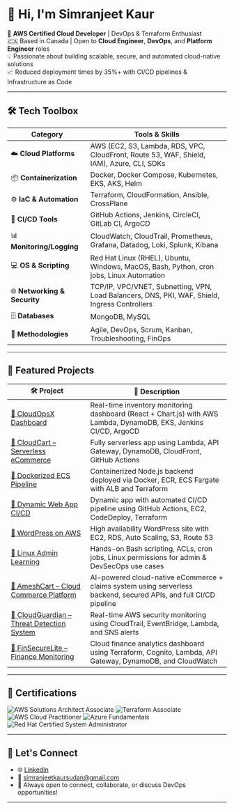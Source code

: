 # 👋 Hi, I'm Simranjeet Kaur

🚀 **AWS Certified Cloud Developer** | DevOps & Terraform Enthusiast  
🇨🇦 Based in Canada | Open to **Cloud Engineer**, **DevOps**, and **Platform Engineer** roles  
💡 Passionate about building scalable, secure, and automated cloud-native solutions  
📈 Reduced deployment times by 35%+ with CI/CD pipelines & Infrastructure as Code

---

## 🛠️ Tech Toolbox

| Category                     | Tools & Skills                                                                                  |
|------------------------------|-----------------------------------------------------------------------------------------------|
| ☁️ **Cloud Platforms**       | AWS (EC2, S3, Lambda, RDS, VPC, CloudFront, Route 53, WAF, Shield, IAM), Azure, CLI, SDKs      |
| 📦 **Containerization**      | Docker, Docker Compose, Kubernetes, EKS, AKS, Helm                                            |
| ⚙️ **IaC & Automation**      | Terraform, CloudFormation, Ansible, CrossPlane                                                |
| 🚀 **CI/CD Tools**           | GitHub Actions, Jenkins, CircleCI, GitLab CI, ArgoCD                                           |
| 📊 **Monitoring/Logging**    | CloudWatch, CloudTrail, Prometheus, Grafana, Datadog, Loki, Splunk, Kibana                    |
| 💻 **OS & Scripting**        | Red Hat Linux (RHEL), Ubuntu, Windows, MacOS, Bash, Python, cron jobs, Linux Automation       |
| 🌐 **Networking & Security** | TCP/IP, VPC/VNET, Subnetting, VPN, Load Balancers, DNS, PKI, WAF, Shield, Ingress Controllers |
| 🗄️ **Databases**            | MongoDB, MySQL                                                                                 |
| 🔁 **Methodologies**         | Agile, DevOps, Scrum, Kanban, Troubleshooting, FinOps                                          |

---

## 🚀 Featured Projects

| 🛠 Project                                                                                     | 💬 Description                                                                                                             |
|------------------------------------------------------------------------------------------------|----------------------------------------------------------------------------------------------------------------------------|
| [🔗 CloudOpsX Dashboard](https://github.com/Simran-Kaur1996/cloudopsx-dashboard)              | Real-time inventory monitoring dashboard (React + Chart.js) with AWS Lambda, DynamoDB, EKS, Jenkins CI/CD, ArgoCD         |
| [🔗 CloudCart – Serverless eCommerce](https://github.com/Simran-Kaur1996/cloud-cart)          | Fully serverless app using Lambda, API Gateway, DynamoDB, CloudFront, GitHub Actions                                      |
| [🔗 Dockerized ECS Pipeline](https://github.com/Simran-Kaur1996/docker-ecr-ecs-deployment)    | Containerized Node.js backend deployed via Docker, ECR, ECS Fargate with ALB and Terraform                                |
| [🔗 Dynamic Web App CI/CD](https://github.com/Simran-Kaur1996/AWS-Dynamic-Web-App)            | Dynamic app with automated CI/CD pipeline using GitHub Actions, EC2, CodeDeploy, Terraform                                |
| [🔗 WordPress on AWS](https://github.com/Simran-Kaur1996/wordpress-aws-hosting)               | High availability WordPress site with EC2, RDS, Auto Scaling, S3, Route 53                                                |
| [🔗 Linux Admin Learning](https://github.com/Simran-Kaur1996/Linux-Admin-Learning)            | Hands-on Bash scripting, ACLs, cron jobs, Linux permissions for admin & DevSecOps use cases                               |
| [🔗 AmeshCart – Cloud Commerce Platform](https://github.com/Simran-Kaur1996/ameshcart)        | AI-powered cloud-native eCommerce + claims system using serverless backend, secured APIs, and full CI/CD pipeline         |
| [🔗 CloudGuardian – Threat Detection System](https://github.com/Simran-Kaur1996/cloudguardian) | Real-time AWS security monitoring using CloudTrail, EventBridge, Lambda, and SNS alerts                                   |
| [🔗 FinSecureLite – Finance Monitoring](https://github.com/Simran-Kaur1996/finsecurelite)     | Cloud finance analytics dashboard using Terraform, Cognito, Lambda, API Gateway, DynamoDB, and CloudWatch                |

---

## 📜 Certifications

![AWS Solutions Architect Associate](https://img.shields.io/badge/AWS-Solutions_Architect-yellow?style=for-the-badge&logo=amazonaws)
![Terraform Associate](https://img.shields.io/badge/Terraform-Associate-623CE4?style=for-the-badge&logo=terraform)
![AWS Cloud Practitioner](https://img.shields.io/badge/AWS-Cloud_Practitioner-FF9900?style=for-the-badge&logo=amazonaws)
![Azure Fundamentals](https://img.shields.io/badge/Microsoft-Azure_Fundamentals-0078D4?style=for-the-badge&logo=microsoftazure)
![Red Hat Certified System Administrator](https://img.shields.io/badge/RedHat-Certified_System_Administrator-red?style=for-the-badge&logo=redhat)

---

## 🤝 Let's Connect

- 🌐 [LinkedIn](https://linkedin.com/in/simranjeet-kaur-sudan)  
- 📧 [simranjeetkaursudan@gmail.com](mailto:simranjeetkaursudan@gmail.com)  
- 💬 Always open to connect, collaborate, or discuss DevOps opportunities!

---

